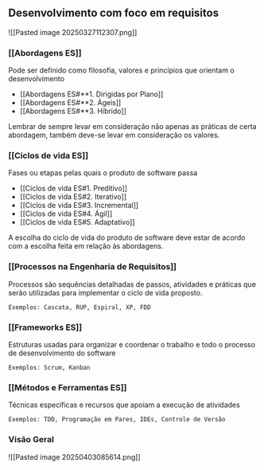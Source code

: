 ## Desenvolvimento com foco em requisitos

![[Pasted image 20250327112307.png]]
### [[Abordagens ES]] 

Pode ser definido como filosofia, valores e princípios que orientam o desenvolvimento

- [[Abordagens ES#**1. Dirigidas por Plano]]
- [[Abordagens ES#**2. Ágeis]]
- [[Abordagens ES#**3. Híbrido]]		

Lembrar de sempre levar em consideração não apenas as práticas de certa abordagem, também deve-se levar em consideração os valores.   

### [[Ciclos de vida ES]] 

Fases ou etapas pelas quais o produto de software passa

- [[Ciclos de vida ES#1. Preditivo]]
- [[Ciclos de vida ES#2. Iterativo]]
- [[Ciclos de vida ES#3. Incremental]]
- [[Ciclos de vida ES#4. Ágil]]
- [[Ciclos de vida ES#5. Adaptativo]]

A escolha do ciclo de vida do produto de software deve estar de acordo com a escolha feita em relação às abordagens. 
### [[Processos na Engenharia de Requisitos]]

Processos são sequências detalhadas de passos, atividades e práticas que serão utilizadas para implementar o ciclo de vida proposto. 

	Exemplos: Cascata, RUP, Espiral, XP, FDD
### [[Frameworks ES]]

Estruturas usadas para organizar e coordenar o trabalho e todo o processo de desenvolvimento do software 

	Exemplos: Scrum, Kanban

### [[Métodos e Ferramentas ES]]

Técnicas específicas e recursos que apoiam a execução de atividades

	Exemplos: TDD, Programação em Pares, IDEs, Controle de Versão

### Visão Geral

![[Pasted image 20250403085614.png]]

